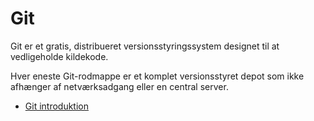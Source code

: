 # Git
Git er et gratis, distribueret versionsstyringssystem designet til at vedligeholde kildekode. 

Hver eneste Git-rodmappe er et komplet versionsstyret depot som ikke afhænger af netværksadgang eller en central server.

* [Git introduktion](git.md)
<!--- * [Git Overview](gitoverview.md) -->
<!--- * [Git Branches](git_branches.md) -->
